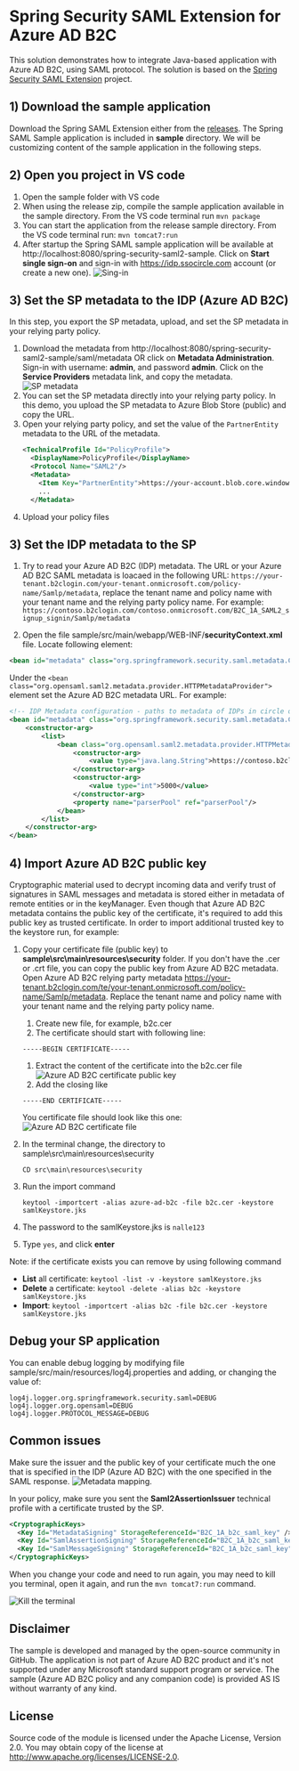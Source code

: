 
# Spring Security SAML Extension for Azure AD B2C

This solution demonstrates how to integrate Java-based application with Azure AD B2C, using SAML protocol. The solution is based on the [Spring Security SAML Extension](https://docs.spring.io/spring-security-saml/docs/1.0.x-SNAPSHOT/reference/htmlsingle/) project.

## 1) Download the sample application
Download the Spring SAML Extension either from the [releases](https://repo.spring.io/list/release/org/springframework/security/extensions/spring-security-saml/). The Spring SAML Sample application is included in **sample** directory. We will be customizing content of the sample application in the following steps.

##	2) Open you project in VS code
1. Open the sample folder with VS code
1. When using the release zip, compile the sample application available in the sample directory. From the VS code terminal run `mvn package`
1. You can start the application from the release sample directory. From the VS code terminal run: `mvn tomcat7:run`
1. After startup the Spring SAML sample application will be available at http://localhost:8080/spring-security-saml2-sample. Click on **Start single sign-on** and sign-in with https://idp.ssocircle.com account (or create a new one). 
    ![Sing-in](media/sign-in-default.png)

## 3) Set the SP metadata to the IDP (Azure AD B2C)
In this step, you export the SP metadata, upload, and set the SP metadata in your relying party policy.
1. Download the metadata from http://localhost:8080/spring-security-saml2-sample/saml/metadata OR click on **Metadata Administration**. Sign-in with username: **admin**, and password **admin**. Click on the **Service Providers** metadata link, and copy the metadata.
    ![SP metadata](media/sp-metadata-default.png)
1. You can set the SP metadata directly into your relying party policy. In this demo, you upload the SP metadata to Azure Blob Store (public) and copy the URL.
1. Open your relying party policy, and set the value of the `PartnerEntity` metadata to the URL of the metadata.
    ```XML
    <TechnicalProfile Id="PolicyProfile">
      <DisplayName>PolicyProfile</DisplayName>
      <Protocol Name="SAML2"/>
      <Metadata>
        <Item Key="PartnerEntity">https://your-account.blob.core.windows.net/azure-ad-b2c/spring_saml_metadata.xml</Item>
        ...
      </Metadata>
    ```
1. Upload your policy files

## 3) Set the IDP metadata to the SP
1. Try to read your Azure AD B2C (IDP) metadata. The URL or your Azure AD B2C SAML metadata is loacaed in the following URL: `https://your-tenant.b2clogin.com/your-tenant.onmicrosoft.com/policy-name/Samlp/metadata`, replace the tenant name and policy name with your tenant name and the relying party policy name. For example: `https://contoso.b2clogin.com/contoso.onmicrosoft.com/B2C_1A_SAML2_signup_signin/Samlp/metadata`

1. 	Open the file sample/src/main/webapp/WEB-INF/**securityContext.xml** file. Locate following element: 

```XML
<bean id="metadata" class="org.springframework.security.saml.metadata.CachingMetadataManager">
```

Under the `<bean class="org.opensaml.saml2.metadata.provider.HTTPMetadataProvider">` element set the Azure AD B2C metadata URL. For example:

```XML
<!-- IDP Metadata configuration - paths to metadata of IDPs in circle of trust is here -->
<bean id="metadata" class="org.springframework.security.saml.metadata.CachingMetadataManager">
    <constructor-arg>
        <list>
            <bean class="org.opensaml.saml2.metadata.provider.HTTPMetadataProvider">
                <constructor-arg>
                    <value type="java.lang.String">https://contoso.b2clogin.com/contoso.onmicrosoft.com/B2C_1A_SAML2_signup_signin/Samlp/metadata</value>
                </constructor-arg>
                <constructor-arg>
                    <value type="int">5000</value>
                </constructor-arg>
                <property name="parserPool" ref="parserPool"/>
            </bean>
        </list>
    </constructor-arg>
</bean>
```

## 4) Import Azure AD B2C public key
Cryptographic material used to decrypt incoming data and verify trust of signatures in SAML messages and metadata is stored either in metadata of remote entities or in the keyManager. Even though that Azure AD B2C metadata contains the public key of the certificate, it's required to add this public key as trusted certificate. In order to import additional trusted key to the keystore run, for example:

1. Copy your certificate file (public key) to **sample\src\main\resources\security** folder. If you don't have the .cer or .crt file, you can copy the public key from Azure AD B2C metadata. Open Azure AD B2C relying party metadata https://your-tenant.b2clogin.com/te/your-tenant.onmicrosoft.com/policy-name/Samlp/metadata. Replace the tenant name and policy name with your tenant name and the relying party policy name. 
    1. Create new file, for example, b2c.cer
    1. The certificate should start with following line:
    ```
    -----BEGIN CERTIFICATE-----
    ```
    1. Extract the content of the certificate into the b2c.cer file
    ![Azure AD B2C certificate public key](media/idp-cert-pub-key.png)
    1. Add the closing like
    ```
    -----END CERTIFICATE-----
    ```

    You certificate file should look like this one:
    ![Azure AD B2C certificate file](media/idp-cert.png)
1. In the terminal change, the directory to sample\src\main\resources\security
    ```
    CD src\main\resources\security
    ```
1. Run the import command
    ```
    keytool -importcert -alias azure-ad-b2c -file b2c.cer -keystore samlKeystore.jks
    ```
1. The password to the samlKeystore.jks is `nalle123`
1. Type `yes`, and click **enter**

Note: if the certificate exists you can remove by using following command
- **List** all certificate: `keytool -list -v -keystore samlKeystore.jks`
- **Delete** a certificate: `keytool -delete -alias b2c -keystore samlKeystore.jks`
- **Import**: `keytool -importcert -alias b2c -file b2c.cer -keystore samlKeystore.jks` 


## Debug your SP application
You can enable debug logging by modifying file sample/src/main/resources/log4j.properties and adding, or changing the value of:

```
log4j.logger.org.springframework.security.saml=DEBUG
log4j.logger.org.opensaml=DEBUG
log4j.logger.PROTOCOL_MESSAGE=DEBUG
```

## Common issues
Make sure the issuer and the public key of your certificate much the one that is specified in the IDP (Azure AD B2C) with the one specified in the SAML response.
![Metadata mapping](media/metadata-mapping.png). 

In your policy, make sure you sent the **Saml2AssertionIssuer** technical profile with a certificate trusted by the SP.

```XML
<CryptographicKeys>
  <Key Id="MetadataSigning" StorageReferenceId="B2C_1A_b2c_saml_key" />
  <Key Id="SamlAssertionSigning" StorageReferenceId="B2C_1A_b2c_saml_key" />
  <Key Id="SamlMessageSigning" StorageReferenceId="B2C_1A_b2c_saml_key" />
</CryptographicKeys>
```

When you change your code and need to run again, you may need to kill you terminal, open it again, and run the `mvn tomcat7:run` command.

![Kill the terminal](media/terminal.png)

## Disclaimer
The sample is developed and managed by the open-source community in GitHub. The application is not part of Azure AD B2C product and it's not supported under any Microsoft standard support program or service. The sample (Azure AD B2C policy and any companion code) is provided AS IS without warranty of any kind.

## License
Source code of the module is licensed under the Apache License, Version 2.0. You may obtain copy of the license at http://www.apache.org/licenses/LICENSE-2.0.
